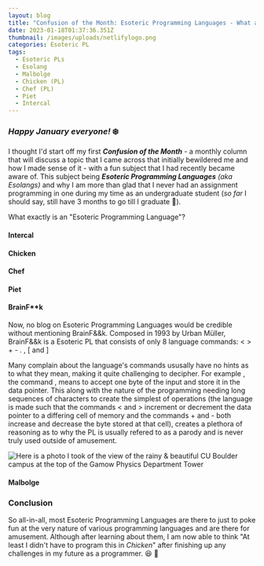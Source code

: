 ```yaml
---
layout: blog
title: "Confusion of the Month: Esoteric Programming Languages - What are they & why?"
date: 2023-01-18T01:37:36.351Z
thumbnail: /images/uploads/netlifylogo.png
categories: Esoteric PL
tags:
  - Esoteric PLs
  - Esolang
  - Malbolge
  - Chicken (PL)
  - Chef (PL)
  - Piet
  - Intercal
---
```

### ***Happy January everyone!*** :snowflake:

I thought I'd start off my first ***Confusion of the Month*** - a monthly column that will discuss a topic that I came across that initially bewildered me and how I made sense of it - with a fun subject that I had recently became aware of. This subject being ***Esoteric Programming Languages*** *(aka Esolangs)* and why I am more than glad that I never had an assignment programming in one during my time as an undergraduate student (*so far* I should say, still have 3 months to go till I graduate :eyes:).

What exactly is an "Esoteric Programming Language"?

#### Intercal

#### Chicken

#### Chef

#### Piet

#### BrainF\*\*k

Now, no blog on Esoteric Programming Languages would be credible without mentioning BrainF&&k. Composed in 1993 by Urban Müller, BrainF&&k is a Esoteric PL that consists of only 8 language commands: < > + - . , \[ and ] 

Many complain about the language's commands ususally have no hints as to what they mean, making it quite challenging to decipher. For example , the command , means to accept one byte of the input and store it in the data pointer. This along with the nature of the programming needing long sequences of characters to create the simplest of operations (the language is made such that the commands < and > increment or decrement the data pointer to a differing cell of memory and the commands + and - both increase and decrease the byte stored at that cell), creates a plethora of reasoning as to why the PL is usually refered to as a parody and is never truly used outside of amusement. 

![Here is a photo I took of the view of the rainy & beautiful CU Boulder campus at the top of the Gamow Physics Department Tower](/images/uploads/img_7244.jpeg "Here is a photo I took of the view of the rainy & beautiful CU Boulder campus at the top of the Gamow Physics Department Tower")

#### Malbolge

### Conclusion

So all-in-all, most Esoteric Programming Languages are there to just to poke fun at the very nature of various programming languages and are there for amusement. Although after learning about them, I am now able to think "At least I didn't have to program this in *Chicken*" after finishing up any challenges in my future as a programmer. :satisfied: :chicken: